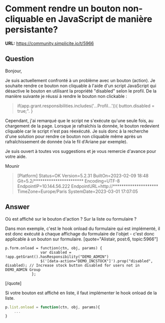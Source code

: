 # Comment rendre un bouton non-cliquable en JavaScript de manière persistante?

**URL:** https://community.simplicite.io/t/5966

## Question
Bonjour,

Je suis actuellement confronté à un problème avec un bouton (action). Je souhaite rendre ce bouton non cliquable à l'aide d'un script JavaScript qui désactive le bouton en utilisant la propriété "disabled" selon le profil. De la manière suivante je réussi à rendre le bouton non clickable : 

> if(app.grant.responsibilities.includes('...Profil...')){
>    button.disabled = true;".
> }

Cependant, j'ai remarqué que le script ne s'exécute qu'une seule fois, au chargement de la page. Lorsque je rafraîchis la donnée, le bouton redevient cliquable car le script n'est pas réexécuté. Je suis donc à la recherche d'une solution pour rendre ce bouton non cliquable même après un rafraîchissement de donnée (via le fil d'Ariane par exemple).

Je suis ouvert à toutes vos suggestions et je vous remercie d'avance pour votre aide.

Mounir


> [Platform]
> Status=OK
> Version=5.2.31
> BuiltOn=2023-02-09 18:48
> Git=5.2/***********************
> Encoding=UTF-8
> EndpointIP=10.144.56.222
> EndpointURL=http://*********************
> TimeZone=Europe/Paris
> SystemDate=2023-03-01 17:07:05

## Answer
Où est affiché sur le bouton d'action ? Sur la liste ou formulaire ?

Dans mon exemple, c'est le hook onload du formulaire qui est implémenté, il est donc exécuté à chaque affichage du formulaire de l'objet - c'est donc applicable à un bouton sur formulaire.
[quote="Alistair, post:6, topic:5966"]
```
p.form.onload = function(ctn, obj, params) {
				var disabled = !app.getGrant().hasResponsibility("DEMO_ADMIN")
				$('[data-action="DEMO_INCSTOCK"]').prop("disabled", disabled); // Increase stock button disabled for users not in DEMO_ADMIN Group 
			};
```
[/quote]

Si votre bouton est affiché en liste, il faut implémenter le hook onload de la liste.

```javascript 
p.list.onload = function(ctn, obj, params){
	...	
}
```
